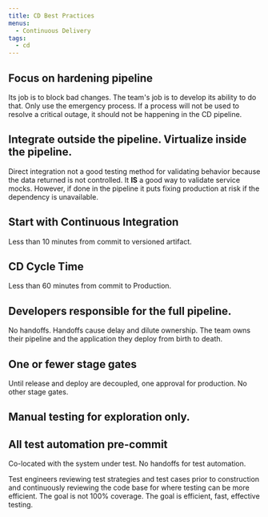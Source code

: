 ```yaml
---
title: CD Best Practices
menus:
  - Continuous Delivery
tags:
  - cd
---
```


## Focus on hardening pipeline

Its job is to block bad changes. The team's job is to develop its ability to do that.
Only use the emergency process. If a process will not be used to resolve a critical outage, it should not be happening in the CD pipeline.

## Integrate outside the pipeline. Virtualize inside the pipeline.

Direct integration not a good testing method for validating behavior because the data returned is not controlled. It
**IS** a good way to validate service mocks. However, if done in the pipeline it puts fixing production at risk if the
dependency is unavailable.

## Start with Continuous Integration

Less than 10 minutes from commit to versioned artifact.

## CD Cycle Time

Less than 60 minutes from commit to Production.

## Developers responsible for the full pipeline.

No handoffs. Handoffs cause delay and dilute ownership. The team owns their pipeline and the application they deploy from birth to death.

## One or fewer stage gates

Until release and deploy are decoupled, one approval for production. No other stage gates.

## Manual testing for exploration only.

## All test automation pre-commit

Co-located with the system under test. No handoffs for test automation.

Test engineers reviewing test strategies and test cases prior to construction and continuously reviewing the code base for where testing can be more efficient.
The goal is not 100% coverage. The goal is efficient, fast, effective testing.
